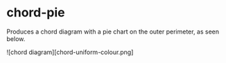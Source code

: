# chord-pie
Produces a chord diagram with a pie chart on the outer perimeter, as seen below.

![chord diagram][chord-uniform-colour.png]
